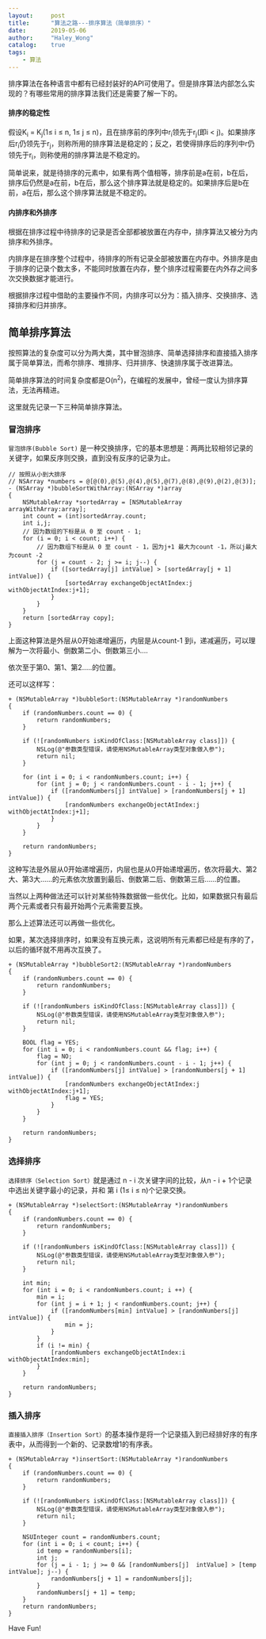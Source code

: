 ```yaml
---
layout:     post
title:      "算法之路---排序算法（简单排序）"
date:       2019-05-06
author:     "Haley_Wong"
catalog:    true
tags:
    - 算法
---
```



排序算法在各种语言中都有已经封装好的API可使用了。但是排序算法内部怎么实现的？有哪些常用的排序算法我们还是需要了解一下的。

#### 排序的稳定性 

假设K<sub>i</sub> = K<sub>j</sub>(1≤ i ≤ n, 1≤ j ≤ n)，且在排序前的序列中r<sub>i</sub>领先于r<sub>j</sub>(即i < j)。如果排序后r<sub>i</sub>仍领先于r<sub>j</sub>，则称所用的排序算法是稳定的；反之，若使得排序后的序列中r<sub></sub>仍领先于r<sub>i</sub>，则称使用的排序算法是不稳定的。

简单说来，就是待排序的元素中，如果有两个值相等，排序前是a在前，b在后，排序后仍然是a在前，b在后，那么这个排序算法就是稳定的。如果排序后是b在前，a在后，那么这个排序算法就是不稳定的。

#### 内排序和外排序

根据在排序过程中待排序的记录是否全部都被放置在内存中，排序算法又被分为内排序和外排序。

内排序是在排序整个过程中，待排序的所有记录全部被放置在内存中。外排序是由于排序的记录个数太多，不能同时放置在内存，整个排序过程需要在内外存之间多次交换数据才能进行。

根据排序过程中借助的主要操作不同，内排序可以分为：插入排序、交换排序、选择排序和归并排序。

## 简单排序算法
按照算法的复杂度可以分为两大类，其中冒泡排序、简单选择排序和直接插入排序属于简单算法，而希尔排序、堆排序、归并排序、快速排序属于改进算法。

简单排序算法的时间复杂度都是O(n<sup>2</sup>)，在编程的发展中，曾经一度认为排序算法，无法再精进。

这里就先记录一下三种简单排序算法。

### 冒泡排序
`冒泡排序(Bubble Sort)` 是一种交换排序，它的基本思想是：两两比较相邻记录的关键字，如果反序则交换，直到没有反序的记录为止。

```
// 按照从小到大排序
// NSArray *numbers = @[@(0),@(5),@(4),@(5),@(7),@(8),@(9),@(2),@(3)];
- (NSArray *)bubbleSortWithArray:(NSArray *)array
{
    NSMutableArray *sortedArray = [NSMutableArray arrayWithArray:array];
    int count = (int)sortedArray.count;
    int i,j;
    // 因为数组的下标是从 0 至 count - 1;
    for (i = 0; i < count; i++) {
        // 因为数组下标是从 0 至 count - 1，因为j+1 最大为count -1，所以j最大为count -2
        for (j = count - 2; j >= i; j--) {
            if ([sortedArray[j] intValue] > [sortedArray[j + 1] intValue]) {
                [sortedArray exchangeObjectAtIndex:j withObjectAtIndex:j+1];
            }
        }
    }
    return [sortedArray copy];
}
```
上面这种算法是外层从0开始递增遍历，内层是从count-1 到i，递减遍历，可以理解为一次将最小、倒数第二小、倒数第三小....

依次至于第0、第1、第2.....的位置。

还可以这样写：
```
+ (NSMutableArray *)bubbleSort:(NSMutableArray *)randomNumbers
{
    if (randomNumbers.count == 0) {
        return randomNumbers;
    }
    
    if (![randomNumbers isKindOfClass:[NSMutableArray class]]) {
        NSLog(@"参数类型错误，请使用NSMutableArray类型对象做入参");
        return nil;
    }
    
    for (int i = 0; i < randomNumbers.count; i++) {
        for (int j = 0; j < randomNumbers.count - i - 1; j++) {
            if ([randomNumbers[j] intValue] > [randomNumbers[j + 1] intValue]) {
                [randomNumbers exchangeObjectAtIndex:j withObjectAtIndex:j+1];
            }
        }
    }
    
    return randomNumbers;
}
```
这种写法是外层从0开始递增遍历，内层也是从0开始递增遍历，依次将最大、第2大、第3大......的元素依次放置到最后、倒数第二后、倒数第三后......的位置。

当然以上两种做法还可以针对某些特殊数据做一些优化。比如，如果数据只有最后两个元素或者只有最开始两个元素需要互换。

那么上述算法还可以再做一些优化。

如果，某次选择排序时，如果没有互换元素，这说明所有元素都已经是有序的了，以后的循环就不用再次互换了。
```
+ (NSMutableArray *)bubbleSort2:(NSMutableArray *)randomNumbers
{
    if (randomNumbers.count == 0) {
        return randomNumbers;
    }
    
    if (![randomNumbers isKindOfClass:[NSMutableArray class]]) {
        NSLog(@"参数类型错误，请使用NSMutableArray类型对象做入参");
        return nil;
    }
    
    BOOL flag = YES;
    for (int i = 0; i < randomNumbers.count && flag; i++) {
        flag = NO;
        for (int j = 0; j < randomNumbers.count - i - 1; j++) {
            if ([randomNumbers[j] intValue] > [randomNumbers[j + 1] intValue]) {
                [randomNumbers exchangeObjectAtIndex:j withObjectAtIndex:j+1];
                flag = YES;
            }
        }
    }
    
    return randomNumbers;
}
```
### 选择排序
`选择排序（Selection Sort）`就是通过 n - i 次关键字间的比较，从n - i + 1个记录中选出关键字最小的记录，并和 第 i (1≤ i ≤ n)个记录交换。

```
+ (NSMutableArray *)selectSort:(NSMutableArray *)randomNumbers
{
    if (randomNumbers.count == 0) {
        return randomNumbers;
    }
    
    if (![randomNumbers isKindOfClass:[NSMutableArray class]]) {
        NSLog(@"参数类型错误，请使用NSMutableArray类型对象做入参");
        return nil;
    }
    
    int min;
    for (int i = 0; i < randomNumbers.count; i ++) {
        min = i;
        for (int j = i + 1; j < randomNumbers.count; j++) {
            if ([randomNumbers[min] intValue] > [randomNumbers[j] intValue]) {
                min = j;
            }
        }
        if (i != min) {
            [randomNumbers exchangeObjectAtIndex:i withObjectAtIndex:min];
        }
    }
    
    return randomNumbers;
}
```
### 插入排序
`直接插入排序（Insertion Sort）`的基本操作是将一个记录插入到已经排好序的有序表中，从而得到一个新的、记录数增1的有序表。

```
+ (NSMutableArray *)insertSort:(NSMutableArray *)randomNumbers
{
    if (randomNumbers.count == 0) {
        return randomNumbers;
    }
    
    if (![randomNumbers isKindOfClass:[NSMutableArray class]]) {
        NSLog(@"参数类型错误，请使用NSMutableArray类型对象做入参");
        return nil;
    }
    
    NSUInteger count = randomNumbers.count;
    for (int i = 0; i < count; i++) {
        id temp = randomNumbers[i];
        int j;
        for (j = i - 1; j >= 0 && [randomNumbers[j]  intValue] > [temp intValue]; j--) {
            randomNumbers[j + 1] = randomNumbers[j];
        }
        randomNumbers[j + 1] = temp;
    }
    return randomNumbers;
}
```

Have Fun!








 
  


